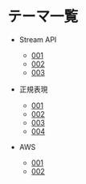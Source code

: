 # テーマ一覧

* Stream API
	* [001](/StreamAPI/001/StreamAPI_001.html)
	* [002](/StreamAPI/002/StreamAPI_002.html)
	* [003](/StreamAPI/003/StreamAPI_003.html)

* 正規表現
	* [001](/RegularExpression/001/RegularExpression_001.html)
	* [002](/RegularExpression/002/RegularExpression_002.html)
	* [003](/RegularExpression/003/RegularExpression_003.html)
	* [004](/RegularExpression/004/RegularExpression_004.html)

* AWS
	* [001](/StartAWS/001/StartAWS_001.html)
	* [002](/StartAWS/002/StartAWS_002.html)